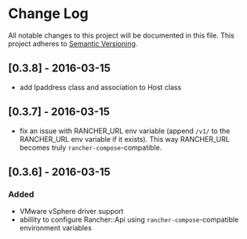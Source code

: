 # Change Log
All notable changes to this project will be documented in this file.
This project adheres to [Semantic Versioning](http://semver.org/).


## [0.3.8] - 2016-03-15

- add Ipaddress class and association to Host class


## [0.3.7] - 2016-03-15

- fix an issue with RANCHER_URL env variable (append `/v1/` to the RANCHER_URL env variable if it exists). This way RANCHER_URL becomes truly `rancher-compose`-compatible.

## [0.3.6] - 2016-03-15
### Added

- VMware vSphere driver support
- abillity to configure Rancher::Api using `rancher-compose`-compatible environment variables

